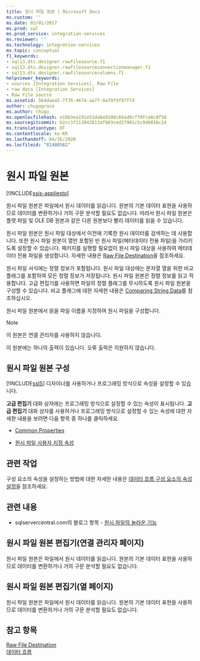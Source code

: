 ```yaml
---
title: 원시 파일 원본 | Microsoft Docs
ms.custom: ''
ms.date: 03/01/2017
ms.prod: sql
ms.prod_service: integration-services
ms.reviewer: ''
ms.technology: integration-services
ms.topic: conceptual
f1_keywords:
- sql13.dts.designer.rawfilesource.f1
- sql13.dts.designer.rawfilesourceconnectionmanager.f1
- sql13.dts.designer.rawfilesourcecolumns.f1
helpviewer_keywords:
- sources [Integration Services], Raw File
- raw data [Integration Services]
- Raw File source
ms.assetid: 5b4daea5-7f76-4674-aa77-0a79f9f97f7d
author: chugugrace
ms.author: chugu
ms.openlocfilehash: e18b3ea191e51dabe010dc66ad0cff0fce8c8f50
ms.sourcegitcommit: b2cc3f213042813af803ced37901c5c9d8016c24
ms.translationtype: HT
ms.contentlocale: ko-KR
ms.lasthandoff: 04/16/2020
ms.locfileid: "81488562"
---
```

# <a name="raw-file-source"></a>원시 파일 원본

[!INCLUDE[ssis-appliesto](../../includes/ssis-appliesto-ssvrpluslinux-asdb-asdw-xxx.md)]


  원시 파일 원본은 파일에서 원시 데이터를 읽습니다. 원본의 기본 데이터 표현을 사용하므로 데이터를 변환하거나 거의 구문 분석할 필요도 없습니다. 따라서 원시 파일 원본은 플랫 파일 및 OLE DB 원본과 같은 다른 원본보다 빨리 데이터를 읽을 수 있습니다.  
  
 원시 파일 원본은 원시 파일 대상에서 이전에 기록한 원시 데이터를 검색하는 데 사용합니다. 또한 원시 파일 원본이 열만 포함된 빈 원시 파일(메타데이터 전용 파일)을 가리키도록 설정할 수 있습니다. 패키지를 실행할 필요없이 원시 파일 대상을 사용하여 메타데이터 전용 파일을 생성합니다. 자세한 내용은 [Raw File Destination](../../integration-services/data-flow/raw-file-destination.md)을 참조하세요.  
  
 원시 파일 서식에는 정렬 정보가 포함됩니다. 원시 파일 대상에는 문자열 열을 위한 비교 플래그를 포함하여 모든 정렬 정보가 저장됩니다. 원시 파일 원본은 정렬 정보를 읽고 적용합니다. 고급 편집기를 사용하면 파일의 정렬 플래그를 무시하도록 원시 파일 원본을 구성할 수 있습니다. 비교 플래그에 대한 자세한 내용은 [Comparing String Data](../../integration-services/data-flow/comparing-string-data.md)를 참조하십시오.  
  
 원시 파일 원본에서 읽을 파일 이름을 지정하여 원시 파일을 구성합니다.  
  
> [!NOTE]  
>  이 원본은 연결 관리자를 사용하지 않습니다.  
  
 이 원본에는 하나의 출력이 있습니다. 오류 출력은 지원하지 않습니다.  
  
## <a name="configuration-of-the-raw-file-source"></a>원시 파일 원본 구성  
 [!INCLUDE[ssIS](../../includes/ssis-md.md)] 디자이너를 사용하거나 프로그래밍 방식으로 속성을 설정할 수 있습니다.  
  
 **고급 편집기** 대화 상자에는 프로그래밍 방식으로 설정할 수 있는 속성이 표시됩니다. **고급 편집기** 대화 상자를 사용하거나 프로그래밍 방식으로 설정할 수 있는 속성에 대한 자세한 내용을 보려면 다음 항목 중 하나를 클릭하세요.  
  
-   [Common Properties](https://msdn.microsoft.com/library/51973502-5cc6-4125-9fce-e60fa1b7b796)  
  
-   [원시 파일 사용자 지정 속성](../../integration-services/data-flow/raw-file-custom-properties.md)  
  
## <a name="related-tasks"></a>관련 작업  
 구성 요소의 속성을 설정하는 방법에 대한 자세한 내용은 [데이터 흐름 구성 요소의 속성 설정](../../integration-services/data-flow/set-the-properties-of-a-data-flow-component.md)을 참조하세요.  
  
## <a name="related-content"></a>관련 내용  
  
-   sqlservercentral.com의 블로그 항목 - [원시 파일의 놀라운 기능](https://www.sqlservercentral.com/blogs/31-days-of-ssis-%e2%80%93-raw-files-are-awesome-131)  
  
## <a name="raw-file-source-editor-connection-manager-page"></a>원시 파일 원본 편집기(연결 관리자 페이지)
  원시 파일 원본은 파일에서 원시 데이터를 읽습니다. 원본의 기본 데이터 표현을 사용하므로 데이터를 변환하거나 거의 구문 분석할 필요도 없습니다.   
## <a name="raw-file-source-editor-columns-page"></a>원시 파일 원본 편집기(열 페이지)
  원시 파일 원본은 파일에서 원시 데이터를 읽습니다. 원본의 기본 데이터 표현을 사용하므로 데이터를 변환하거나 거의 구문 분석할 필요도 없습니다.   
## <a name="see-also"></a>참고 항목  
 [Raw File Destination](../../integration-services/data-flow/raw-file-destination.md)   
 [데이터 흐름](../../integration-services/data-flow/data-flow.md)  
  
  
